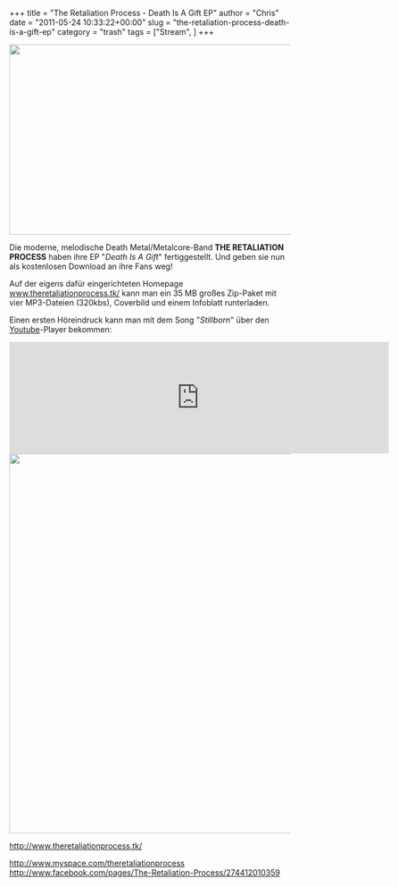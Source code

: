 +++
title = "The Retaliation Process - Death Is A Gift EP"
author = "Chris"
date = "2011-05-24 10:33:22+00:00"
slug = "the-retaliation-process-death-is-a-gift-ep"
category = "trash"
tags = ["Stream", ]
+++

<img src="http://necroslaughter.de/wp-content/uploads/2011/05/The-Retaliation-Process-Logo.jpg" alt="" title="The Retaliation Process - Logo" width="600" height="341" class="alignnone size-full wp-image-5754" />

Die moderne, melodische Death Metal/Metalcore-Band **THE RETALIATION PROCESS** haben ihre EP "_Death Is A Gift_" fertiggestellt. Und geben sie nun als kostenlosen Download an ihre Fans weg! 

Auf der eigens dafür eingerichteten Homepage <a href="http://www.theretaliationprocess.tk/">www.theretaliationprocess.tk/</a> kann man ein 35 MB großes Zip-Paket mit vier MP3-Dateien (320kbs), Coverbild und einem Infoblatt runterladen. 

Einen ersten Höreindruck kann man mit dem Song "_Stillborn_" über den <a href="http://www.youtube.com/watch?v=I4GXdiJjkZs">Youtube</a>-Player bekommen:

<iframe width="680" height="200" src="http://www.youtube.com/embed/I4GXdiJjkZs" frameborder="0" allowfullscreen></iframe>

<img src="http://necroslaughter.de/wp-content/uploads/2011/05/The-Retaliation-Process-Death-Is-A-Gift.jpg" alt="" title="The Retaliation Process - Death Is A Gift" width="680" height="680" class="alignnone size-full wp-image-5753" />

<a href="http://www.theretaliationprocess.tk/">http://www.theretaliationprocess.tk/</a>

<a href="http://www.myspace.com/theretaliationprocess">http://www.myspace.com/theretaliationprocess</a>
<a href="http://www.facebook.com/pages/The-Retaliation-Process/274412010359">http://www.facebook.com/pages/The-Retaliation-Process/274412010359</a>

